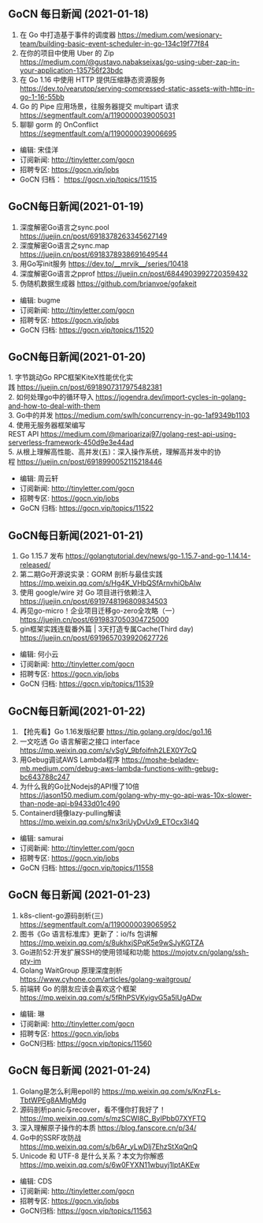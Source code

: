 ## GoCN 每日新闻 (2021-01-18)

1. 在 Go 中打造基于事件的调度器 https://medium.com/wesionary-team/building-basic-event-scheduler-in-go-134c19f77f84
2. 在你的项目中使用 Uber 的 Zip https://medium.com/@gustavo.nabakseixas/go-using-uber-zap-in-your-application-135756f23bdc
3. 在 Go 1.16 中使用 HTTP 提供压缩静态资源服务 https://dev.to/vearutop/serving-compressed-static-assets-with-http-in-go-1-16-55bb
4. Go 的 Pipe 应用场景，往服务器提交 multipart 请求 https://segmentfault.com/a/1190000039005031
5. 聊聊 gorm 的 OnConflict https://segmentfault.com/a/1190000039006695

- 编辑: 宋佳洋
- 订阅新闻: http://tinyletter.com/gocn
- 招聘专区: https://gocn.vip/jobs
- GoCN 归档： https://gocn.vip/topics/11515

## GoCN每日新闻(2021-01-19)

1. 深度解密Go语言之sync.pool https://juejin.cn/post/6918378263345627149
2. 深度解密Go语言之sync.map https://juejin.cn/post/6918378938691649544
3. 用Go写init服务 https://dev.to/__mrvik__/series/10418
4. 深度解密Go语言之pprof https://juejin.cn/post/6844903992720359432
5. 伪随机数据生成器 https://github.com/brianvoe/gofakeit

- 编辑: bugme
- 订阅新闻: http://tinyletter.com/gocn
- 招聘专区: https://gocn.vip/jobs
- GoCN 归档: https://gocn.vip/topics/11520

## GoCN每日新闻(2021-01-20)

1. 字节跳动Go RPC框架KiteX性能优化实践 https://juejin.cn/post/6918907317975482381  
2. 如何处理go中的循环导入 https://jogendra.dev/import-cycles-in-golang-and-how-to-deal-with-them  
3. Go中的并发 https://medium.com/swlh/concurrency-in-go-1af9349b1103  
4. 使用无服务器框架编写REST API https://medium.com/@marioarizaj97/golang-rest-api-using-serverless-framework-450d9e3e44ad  
5. 从根上理解高性能、高并发(五)：深入操作系统，理解高并发中的协程 https://juejin.cn/post/6918990052115218446  

- 编辑: 周云轩
- 订阅新闻: http://tinyletter.com/gocn
- 招聘专区: https://gocn.vip/jobs
- GoCN 归档: https://gocn.vip/topics/11522

## GoCN每日新闻(2021-01-21)

1. Go 1.15.7 发布 https://golangtutorial.dev/news/go-1.15.7-and-go-1.14.14-released/
2. 第二期Go开源说实录：GORM 剖析与最佳实践 https://mp.weixin.qq.com/s/Hg4K_VHbQSfArnvhiObAIw
3. 使用 google/wire 对 Go 项目进行依赖注入 https://juejin.cn/post/6919748196809834503
4. 再见go-micro！企业项目迁移go-zero全攻略（一） https://juejin.cn/post/6919837050304725000
5. gin框架实践连载番外篇 | 3天打造专属Cache(Third day) https://juejin.cn/post/6919657039920627726
   
- 编辑: 何小云
- 订阅新闻: http://tinyletter.com/gocn
- 招聘专区: https://gocn.vip/jobs
- GoCN 归档: https://gocn.vip/topics/11539

## GoCN每日新闻(2021-01-22)

1. 【抢先看】Go 1.16发版纪要 https://tip.golang.org/doc/go1.16
2. 一文吃透 Go 语言解密之接口 interface https://mp.weixin.qq.com/s/vSgV_9bfoifnh2LEX0Y7cQ
3. 用Gebug调试AWS Lambda程序 https://moshe-beladev-mb.medium.com/debug-aws-lambda-functions-with-gebug-bc643788c247
4. 为什么我的Go比Nodejs的API慢了10倍 https://jason150.medium.com/golang-why-my-go-api-was-10x-slower-than-node-api-b9433d01c490
5. Containerd镜像lazy-pulling解读 https://mp.weixin.qq.com/s/nx3riUyDvUx9_ETOcx3I4Q

- 编辑: samurai
- 订阅新闻: http://tinyletter.com/gocn
- 招聘专区: https://gocn.vip/jobs
- GoCN 归档: https://gocn.vip/topics/11558

## GoCN 每日新闻 (2021-01-23)

1. k8s-client-go源码剖析(三) https://segmentfault.com/a/1190000039065952
2. 图书《Go 语言标准库》更新了：io/fs 包讲解 https://mp.weixin.qq.com/s/8ukhxjSPqK5e9wSJyKGTZA
3. Go进阶52:开发扩展SSH的使用领域和功能 https://mojotv.cn/golang/ssh-pty-im
4. Golang WaitGroup 原理深度剖析 https://www.cyhone.com/articles/golang-waitgroup/
5. 前端转 Go 的朋友应该会喜欢这个框架 https://mp.weixin.qq.com/s/5fRhPSVKyigvG5a5lUgADw

- 编辑: 琳 
- 订阅新闻: http://tinyletter.com/gocn
- 招聘专区: https://gocn.vip/jobs
- GoCN归档: https://gocn.vip/topics/11560

## GoCN 每日新闻 (2021-01-24)

1. Golang是怎么利用epoll的 https://mp.weixin.qq.com/s/KnzFLs-TbtWPEg8AMlgMdg
2. 源码剖析panic与recover，看不懂你打我好了！ https://mp.weixin.qq.com/s/mzSCWI8C_ByIPbb07XYFTQ
3. 深入理解原子操作的本质 https://blog.fanscore.cn/p/34/
4. Go中的SSRF攻防战 https://mp.weixin.qq.com/s/b6Ar_yLwDlj7EhzStXqQnQ
5. Unicode 和 UTF-8 是什么关系？本文为你解惑 https://mp.weixin.qq.com/s/6w0FYXN11wbuyj1IptAKEw

- 编辑: CDS
- 订阅新闻: http://tinyletter.com/gocn
- 招聘专区: https://gocn.vip/jobs
- GoCN归档: https://gocn.vip/topics/11563